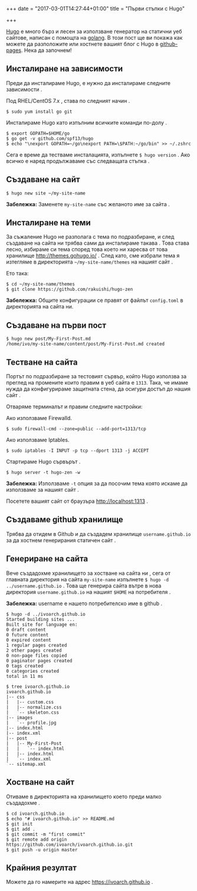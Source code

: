 +++
date = "2017-03-01T14:27:44+01:00"
title = "Първи стъпки с Hugo"

+++

[Hugo](https://gohugo.io/) е много бърз и лесен за използване генератор на статични уеб сайтове, написан с помощта на [golang](https://golang.org/). В този пост ще ви покажа как можете да разположите или хостнете вашият блог с Hugo в [github-pages](https://pages.github.com/). Нека да започнем!

## Инсталиране на зависимости

Преди да инсталираме Hugo, е нужно да инсталираме следните зависимости .

Под RHEL/CentOS 7.x , става по следният начин .

```
$ sudo yum install go git
```

Инсталираме Hugo като изпълним всичките команди по-долу .

```
$ export GOPATH=$HOME/go
$ go get -v github.com/spf13/hugo
$ echo "\nexport GOPATH=~/go\nexport PATH=\$PATH:~/go/bin" >> ~/.zshrc
```

Сега е време да тестваме инсталацията, изпълнете `$ hugo version` . Ако всичко е наред продължаваме със следващата стъпка .

## Създаване на сайт

```
$ hugo new site ~/my-site-name
```

**Забележка:** Заменете `my-site-name` със желаното име зa сайта .

## Инсталиране на теми

За съжаление Hugo не разполага с тема по подразбиране, и след създаване на сайта ни трябва сами да инсталираме такава . Това става лесно, избираме си тема според това което ни харесва от това хранилище <http://themes.gohugo.io/> . След като, сме избрали тема я изтегляме в директорията `~/my-site-name/themes` на нашият сайт .

Ето така:

```
$ cd ~/my-site-name/themes
$ git clone https://github.com/rakuishi/hugo-zen
```

**Забележка:** Общите конфигурации се правят от файлът `config.toml` в директорията на сайта ни.

## Създаване на първи пост

```
$ hugo new post/My-First-Post.md 
/home/ivo/my-site-name/content/post/My-First-Post.md created
```

## Тестване на сайта
Портът по подразбиране за тестовият сървър, който Hugo използва за преглед на промените които правим в уеб сайта е `1313`. Така, че имаме нужда да конфигурираме защитната стена, да осигури достъп до нашия сайт .

Отваряме терминалът и правим следните настройки:

Ако използваме Firewalld.

```
$ sudo firewall-cmd --zone=public --add-port=1313/tcp
```

Ако използваме Iptables.

```
$ sudo iptables -I INPUT -p tcp --dport 1313 -j ACCEPT
```

Стартираме Hugo сървърът .

```
$ hugo server -t hugo-zen -w
```

**Забележка:** Използваме `-t` опция за да посочим тема която искаме да използваме за нашият сайт .

Посетете вашият сайт от браузъра <http://localhost:1313> .

## Създаваме github хранилище

Трябва да отидем в Github и да създадем хранилище `username.github.io` за да хостнем генерирания статичен сайт . 

## Генериране на сайта

Вече създадохме хранилището за хостване на сайта ни , сега от главната директория на сайта `my-site-name` изпълнете `$ hugo -d ../username.github.io` . Това ще генерира сайта вътре в нова директория `username.github.io` на нашият `$HOME` на потребителя .

**Забележка:** username е нашето потребителско име в github .

```
$ hugo -d ../ivoarch.github.io
Started building sites ...
Built site for language en:
0 draft content
0 future content
0 expired content
1 regular pages created
2 other pages created
0 non-page files copied
0 paginator pages created
0 tags created
0 categories created
total in 11 ms

$ tree ivoarch.github.io
ivoarch.github.io
|-- css
|   |-- custom.css
|   |-- normalize.css
|   `-- skeleton.css
|-- images
|   `-- profile.jpg
|-- index.html
|-- index.xml
|-- post
|   |-- My-First-Post
|   |   `-- index.html
|   |-- index.html
|   `-- index.xml
`-- sitemap.xml

```

## Хостване на сайт

Отиваме в директорията на хранилището което преди малко създадохме .

```
$ cd ivoarch.github.io
$ echo "# ivoarch.github.io" >> README.md
$ git init
$ git add .
$ git commit -m "first commit"
$ git remote add origin https://github.com/ivoarch/ivoarch.github.io.git
$ git push -u origin master
```

## Крайния резултат

Можете да го намерите на адрес <https://ivoarch.github.io> .

